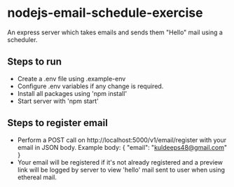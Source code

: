 # nodejs-email-schedule-exercise

An express server which takes emails and sends them "Hello" mail using a scheduler.

## Steps to run

- Create a .env file using .example-env
- Configure .env variables if any change is required.
- Install all packages using 'npm install'
- Start server with 'npm start'

## Steps to register email

- Perform a POST call on http://localhost:5000/v1/email/register with your email in JSON body.
  Example body: {
  "email": "kuldeeps48@gmail.com"
  }
- Your email will be registered if it's not already registered and a preview link will be logged by server to view 'hello' mail sent to user when using ethereal mail.
